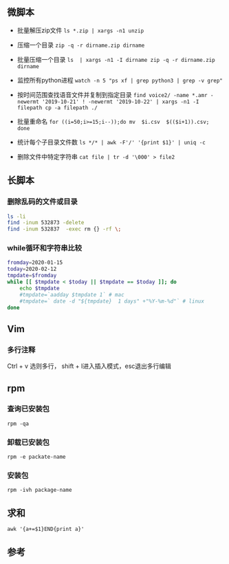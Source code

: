 ## 微脚本

* 批量解压zip文件
   `ls *.zip | xargs -n1 unzip`
* 压缩一个目录 
  `zip -q -r dirname.zip dirname`
* 批量压缩一个目录 
   `ls  | xargs -n1 -I dirname zip -q -r dirname.zip dirname`
* 监控所有python进程 
  `watch -n 5 "ps xf | grep python3 | grep -v grep"`
* 按时间范围查找语音文件并复制到指定目录
  `find voice2/ -name *.amr -newermt '2019-10-21' ! -newermt '2019-10-22' | xargs -n1 -I filepath cp -a filepath ./`

* 批量重命名
  `for ((i=50;i>=15;i--));do mv  $i.csv  $(($i+1)).csv; done`
* 统计每个子目录文件数
  `ls */* | awk -F'/' '{print $1}' | uniq -c`

* 删除文件中特定字符串
 `cat file | tr -d '\000' > file2`


## 长脚本

### 删除乱码的文件或目录

```bash
ls -li
find -inum 532873 -delete
find -inum 532837  -exec rm {} -rf \;
```

### while循环和字符串比较
```bash
fromday=2020-01-15
today=2020-02-12
tmpdate=$fromday
while [[ $tmpdate < $today || $tmpdate == $today ]]; do
    echo $tmpdate
    #tmpdate=`aadday $tmpdate 1` # mac
 	#tmpdate=` date -d "${tmpdate}  1 days" +"%Y-%m-%d"` # linux
done 
```

## Vim

### 多行注释

Ctrl + v 选则多行， shift + I进入插入模式，esc退出多行编辑

## rpm

### 查询已安装包
```
rpm -qa
```
### 卸载已安装包

```
rpm -e packate-name
```

### 安装包
```
rpm -ivh package-name
```

## 求和
```
awk '{a+=$1}END{print a}'
```

## 参考